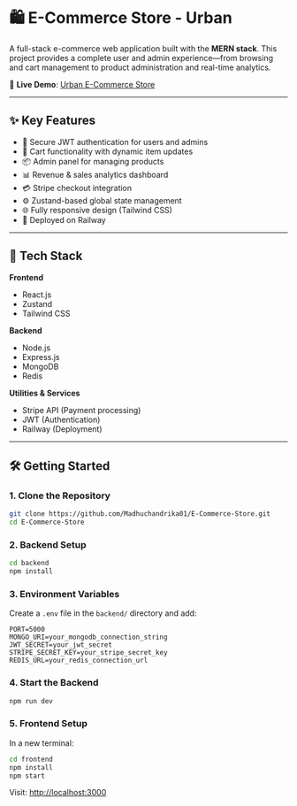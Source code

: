 # 🛍️ E-Commerce Store - Urban

A full-stack e-commerce web application built with the **MERN stack**. This project provides a complete user and admin experience—from browsing and cart management to product administration and real-time analytics.

🔗 **Live Demo**: [Urban E-Commerce Store](https://projects-production-204f.up.railway.app/)

---

## ✨ Key Features

- 🔐 Secure JWT authentication for users and admins
- 🛒 Cart functionality with dynamic item updates
- 📦 Admin panel for managing products
- 📊 Revenue & sales analytics dashboard
- 💳 Stripe checkout integration
- ⚙️ Zustand-based global state management
- 🌐 Fully responsive design (Tailwind CSS)
- 🚀 Deployed on Railway


---




## 🧰 Tech Stack

**Frontend**  
- React.js  
- Zustand  
- Tailwind CSS  

**Backend**  
- Node.js  
- Express.js  
- MongoDB  
- Redis  

**Utilities & Services**  
- Stripe API (Payment processing)  
- JWT (Authentication)  
- Railway (Deployment)

---

## 🛠️ Getting Started

### 1. Clone the Repository

```bash
git clone https://github.com/Madhuchandrika01/E-Commerce-Store.git
cd E-Commerce-Store
```

### 2. Backend Setup

```bash
cd backend
npm install
```

### 3. Environment Variables

Create a `.env` file in the `backend/` directory and add:

```env
PORT=5000
MONGO_URI=your_mongodb_connection_string
JWT_SECRET=your_jwt_secret
STRIPE_SECRET_KEY=your_stripe_secret_key
REDIS_URL=your_redis_connection_url
```

### 4. Start the Backend

```bash
npm run dev
```

### 5. Frontend Setup

In a new terminal:

```bash
cd frontend
npm install
npm start
```

Visit: [http://localhost:3000](http://localhost:3000)


